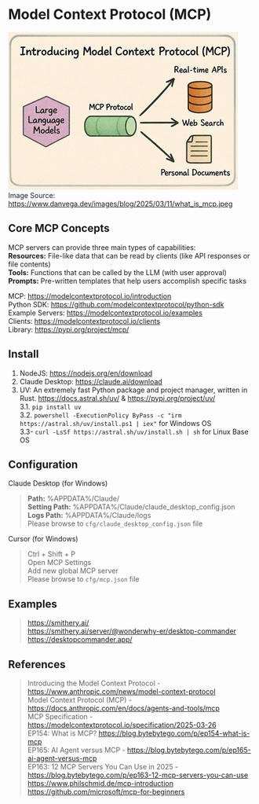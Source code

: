 # Model Context Protocol (MCP)

![Model Context Protocol (MCP)](/img/mcp.jpg "MCP Architecture")  
Image Source: https://www.danvega.dev/images/blog/2025/03/11/what_is_mcp.jpeg

## Core MCP Concepts
MCP servers can provide three main types of capabilities:  
**Resources:** File-like data that can be read by clients (like API responses or file contents)  
**Tools:** Functions that can be called by the LLM (with user approval)  
**Prompts:** Pre-written templates that help users accomplish specific tasks  

MCP: https://modelcontextprotocol.io/introduction  
Python SDK: https://github.com/modelcontextprotocol/python-sdk  
Example Servers: https://modelcontextprotocol.io/examples  
Clients: https://modelcontextprotocol.io/clients  
Library: https://pypi.org/project/mcp/  

## Install
1. NodeJS: https://nodejs.org/en/download  
1. Claude Desktop: https://claude.ai/download  
1. UV: An extremely fast Python package and project manager, written in Rust. https://docs.astral.sh/uv/ & https://pypi.org/project/uv/  
3.1. `pip install uv`  
3.2. `powershell -ExecutionPolicy ByPass -c "irm https://astral.sh/uv/install.ps1 | iex"` for Windows OS  
3.3- `curl -LsSf https://astral.sh/uv/install.sh | sh` for Linux Base OS  


## Configuration
Claude Desktop (for Windows)  
> **Path:** %APPDATA%/Claude/  
> **Setting Path:** %APPDATA%/Claude/claude_desktop_config.json  
> **Logs Path:** %APPDATA%/Claude/logs  
> Please browse to `cfg/claude_desktop_config.json` file  

Cursor (for Windows)  
> Ctrl + Shift + P  
> Open MCP Settings  
> Add new global MCP server  
> Please browse to `cfg/mcp.json` file  

## Examples
> https://smithery.ai/  
> https://smithery.ai/server/@wonderwhy-er/desktop-commander  
> https://desktopcommander.app/  


## References
> Introducing the Model Context Protocol - https://www.anthropic.com/news/model-context-protocol  
> Model Context Protocol (MCP) - https://docs.anthropic.com/en/docs/agents-and-tools/mcp  
> MCP Specification - https://modelcontextprotocol.io/specification/2025-03-26  
> EP154: What is MCP? https://blog.bytebytego.com/p/ep154-what-is-mcp  
> EP165: AI Agent versus MCP - https://blog.bytebytego.com/p/ep165-ai-agent-versus-mcp  
> EP163: 12 MCP Servers You Can Use in 2025 - https://blog.bytebytego.com/p/ep163-12-mcp-servers-you-can-use  
> https://www.philschmid.de/mcp-introduction  
> https://github.com/microsoft/mcp-for-beginners  
